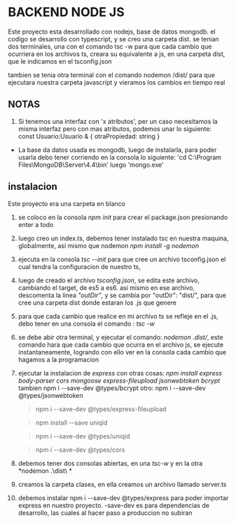 # BACKEND NODE JS

Este proyecto esta desarrollado con nodejs, base de datos mongodb. el codigo se desarrollo con typescript, y se creo una carpeta dist. se tenian dos terminales, una con el comando tsc -w para que cada cambio que ocurriera en los archivos ts, creara su equivalente a js, en una carpeta dist, que le indicamos en el tsconfig.json

tambien se tenia otra terminal con el comando nodemon /dist/ para que ejecutara nuestra carpeta javascript y vieramos los cambios en tiempo real

## NOTAS

1. Si tenemos una interfaz con 'x atributos', per un caso necesitamos la misma interfaz pero con mas atributos, podemos unar lo siguiente: const Usuario:Usuario & { otraPropiedad: string }

- La base da datos usada es mongodb, luego de instalarla, para poder usarla debo tener corriendo en la consola lo siguiente: 'cd C:\Program Files\MongoDB\Server\4.4\bin\' luego 'mongo.exe'

## instalacion

 Este proyecto era una carpeta en blanco

1. se coloco en la consola *npm init* para crear el package.json presionando enter a todo

2. luego creo un index.ts, debemos tener instalado tsc en nuestra maquina, globalmente, asi mismo que nodemon *npm install -g nodemon*

3. ejecuta en la consola *tsc --init* para que cree un archivo tsconfig.json el cual tendra la configuracion de nuestro ts, 

4. luego de creado el archivo *tsconfig.json*, se edita este archivo, cambiando el target, de es5 a es6. asi mismo en ese archivo, descomenta la linea  *"outDir"*, y se cambia por "outDir": "dist/",   para que cree una carpeta dist donde estaran los .js que genere

5. para que cada cambio que realice en mi archivo ts se refleje en el .js, debo tener en una consola el comando : *tsc -w*

6. se debe abir otra terminal, y ejecutar el comando: *nodemon .dist/*, este comando hara que cada cambio que ocurra en el archivo js, se ejecute instantaneamente, logrando con ello ver en la consola cada cambio que hagamos a la programacion

7. ejecutar la instalacion de *express* con otras cosas: *npm install express body-parser cors mongoose express-fileupload jsonwebtoken bcrypt*  tambien npm i --save-dev @types/bcrypt    otro: npm i --save-dev @types/jsonwebtoken 
    > npm i --save-dev @types/express-fileupload

    > npm install --save uniqid 

    > npm i --save-dev @types/uniqid

    > npm i --save-dev @types/cors

8. debemos tener dos consolas abiertas, en una *tsc-w* y en la otra *nodemon .\dist\ *

9. creamos la carpeta clases, en ella creamos un archivo llamado server.ts

10. debemos instalar npm i --save-dev @types/express para poder importar express en nuestro proyecto. -save-dev es para dependencias de desarrollo, las cuales al hacer paso a produccion no subiran
